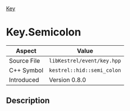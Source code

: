 [Key](index.md)
# Key.Semicolon
| Aspect | Value |
| --- | --- |
| Source File | `libKestrel/event/key.hpp` |
| C++ Symbol | `kestrel::hid::semi_colon` |
| Introduced | Version 0.8.0 |
## Description
